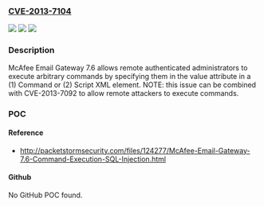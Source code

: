 ### [CVE-2013-7104](https://cve.mitre.org/cgi-bin/cvename.cgi?name=CVE-2013-7104)
![](https://img.shields.io/static/v1?label=Product&message=n%2Fa&color=blue)
![](https://img.shields.io/static/v1?label=Version&message=n%2Fa&color=blue)
![](https://img.shields.io/static/v1?label=Vulnerability&message=n%2Fa&color=brighgreen)

### Description

McAfee Email Gateway 7.6 allows remote authenticated administrators to execute arbitrary commands by specifying them in the value attribute in a (1) Command or (2) Script XML element.  NOTE: this issue can be combined with CVE-2013-7092 to allow remote attackers to execute commands.

### POC

#### Reference
- http://packetstormsecurity.com/files/124277/McAfee-Email-Gateway-7.6-Command-Execution-SQL-Injection.html

#### Github
No GitHub POC found.

